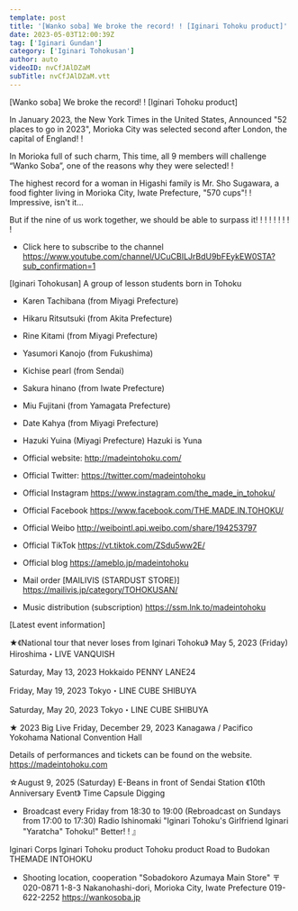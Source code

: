 ```yaml
---
template: post
title: '[Wanko soba] We broke the record! ! [Iginari Tohoku product]'
date: 2023-05-03T12:00:39Z
tag: ['Iginari Gundan']
category: ['Iginari Tohokusan']
author: auto 
videoID: nvCfJAlDZaM
subTitle: nvCfJAlDZaM.vtt
---
```

[Wanko soba] We broke the record! ! [Iginari Tohoku product]

In January 2023, the New York Times in the United States, Announced "52 places to go in 2023", Morioka City was selected second after London, the capital of England! !

In Morioka full of such charm, This time, all 9 members will challenge “Wanko Soba”, one of the reasons why they were selected! !

The highest record for a woman in Higashi family is Mr. Sho Sugawara, a food fighter living in Morioka City, Iwate Prefecture, "570 cups"! ! Impressive, isn't it...

But if the nine of us work together, we should be able to surpass it! ! ! ! ! ! ! ! !

- Click here to subscribe to the channel
https://www.youtube.com/channel/UCuCBILJrBdU9bFEykEW0STA?sub_confirmation=1


[Iginari Tohokusan]
A group of lesson students born in Tohoku

- Karen Tachibana (from Miyagi Prefecture) 
- Hikaru Ritsutsuki (from Akita Prefecture) 
- Rine Kitami (from Miyagi Prefecture) 
- Yasumori Kanojo (from Fukushima)
- Kichise pearl (from Sendai)
- Sakura hinano (from Iwate Prefecture) 
- Miu Fujitani (from Yamagata Prefecture) 
- Date Kahya (from Miyagi Prefecture)
- Hazuki Yuina (Miyagi Prefecture) Hazuki is Yuna

- Official website: http://madeintohoku.com/
- Official Twitter: https://twitter.com/madeintohoku
- Official Instagram https://www.instagram.com/the_made_in_tohoku/
- Official Facebook https://www.facebook.com/THE.MADE.IN.TOHOKU/
- Official Weibo http://weibointl.api.weibo.com/share/194253797
- Official TikTok https://vt.tiktok.com/ZSdu5ww2E/
- Official blog https://ameblo.jp/madeintohoku
- Mail order [MAILIVIS (STARDUST STORE)] https://mailivis.jp/category/TOHOKUSAN/
- Music distribution (subscription) https://ssm.lnk.to/madeintohoku


[Latest event information]

★《National tour that never loses from Iginari Tohoku》
May 5, 2023 (Friday)
Hiroshima・LIVE VANQUISH

Saturday, May 13, 2023
Hokkaido PENNY LANE24

Friday, May 19, 2023
Tokyo・LINE CUBE SHIBUYA

Saturday, May 20, 2023
Tokyo・LINE CUBE SHIBUYA

★ 2023 Big Live
Friday, December 29, 2023
Kanagawa / Pacifico Yokohama National Convention Hall

Details of performances and tickets can be found on the website.
https://madeintohoku.com

☆August 9, 2025 (Saturday) E-Beans in front of Sendai Station
《10th Anniversary Event》 Time Capsule Digging

 
- Broadcast every Friday from 18:30 to 19:00 (Rebroadcast on Sundays from 17:00 to 17:30)
Radio Ishinomaki "Iginari Tohoku's Girlfriend Iginari "Yaratcha" Tohoku!" Better! ! 』

Iginari Corps
Iginari Tohoku product
Tohoku product
Road to Budokan
THEMADE INTOHOKU

- Shooting location, cooperation
"Sobadokoro Azumaya Main Store"
〒020-0871
1-8-3 Nakanohashi-dori, Morioka City, Iwate Prefecture
019-622-2252
https://wankosoba.jp